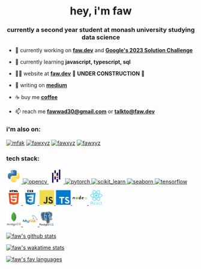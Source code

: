 <h1 align="center">hey, i'm faw</h1>
<h3 align="center">currently a second year student at monash university studying data science</h3>

- 🔭 currently working on [**faw.dev**](https://www.faw.dev) and [**Google's 2023 Solution Challenge**](https://developers.google.com/community/gdsc-solution-challenge)


- 🌱 currently learning **javascript, typescript, sql**

- 👨‍💻 website at [**faw.dev**](https://www.faw.dev) 🚧 **UNDER CONSTRUCTION** 🚧

- 📝 writing on [**medium**](https://medium.com/@fawxyz)

- ☕ buy me [**coffee**](https://ko-fi.com/fawxyz)

- 📫 reach me [**fawwad30@gmail.com**](mailto:fawwad30@gmail.com) or [**talkto@faw.dev**](mailto:talkto@faw.dev)

<h3 align="left">i'm also on:</h3>
<p align="left">
<a href="https://linkedin.com/in/mfak" target="blank"><img align="center" src="https://raw.githubusercontent.com/rahuldkjain/github-profile-readme-generator/master/src/images/icons/Social/linked-in-alt.svg" alt="mfak" height="30" width="40" /></a>
<a href="https://dev.to/fawxyz" target="blank"><img align="center" src="https://raw.githubusercontent.com/rahuldkjain/github-profile-readme-generator/master/src/images/icons/Social/devto.svg" alt="fawxyz" height="30" width="40" /></a>
<a href="https://www.leetcode.com/fawxyz" target="blank"><img align="center" src="https://raw.githubusercontent.com/rahuldkjain/github-profile-readme-generator/master/src/images/icons/Social/leet-code.svg" alt="fawxyz" height="30" width="40" /></a>
<a href="https://www.hackerrank.com/fawxyz" target="blank"><img align="center" src="https://raw.githubusercontent.com/rahuldkjain/github-profile-readme-generator/master/src/images/icons/Social/hackerrank.svg" alt="fawxyz" height="30" width="40" /></a>
</p>

<h3 align="left">tech stack:</h3>
<p align="left"> <a href="https://www.python.org" target="_blank" rel="noreferrer"> <img src="https://raw.githubusercontent.com/devicons/devicon/master/icons/python/python-original.svg" alt="python" width="40" height="40"/> </a> <a href="https://opencv.org/" target="_blank" rel="noreferrer"> <img src="https://www.vectorlogo.zone/logos/opencv/opencv-icon.svg" alt="opencv" width="40" height="40"/> </a> <a href="https://pandas.pydata.org/" target="_blank" rel="noreferrer"> <img src="https://raw.githubusercontent.com/devicons/devicon/2ae2a900d2f041da66e950e4d48052658d850630/icons/pandas/pandas-original.svg" alt="pandas" width="40" height="40"/> </a> <a href="https://pytorch.org/" target="_blank" rel="noreferrer"> <img src="https://www.vectorlogo.zone/logos/pytorch/pytorch-icon.svg" alt="pytorch" width="40" height="40"/> </a> <a href="https://scikit-learn.org/" target="_blank" rel="noreferrer"> <img src="https://upload.wikimedia.org/wikipedia/commons/0/05/Scikit_learn_logo_small.svg" alt="scikit_learn" width="40" height="40"/> </a> <a href="https://seaborn.pydata.org/" target="_blank" rel="noreferrer"> <img src="https://seaborn.pydata.org/_images/logo-mark-lightbg.svg" alt="seaborn" width="40" height="40"/> </a> <a href="https://www.tensorflow.org" target="_blank" rel="noreferrer"> <img src="https://www.vectorlogo.zone/logos/tensorflow/tensorflow-icon.svg" alt="tensorflow" width="40" height="40"/> </a> </p>

<p align="left"> <a href="https://www.w3.org/html/" target="_blank" rel="noreferrer"> <img src="https://raw.githubusercontent.com/devicons/devicon/master/icons/html5/html5-original-wordmark.svg" alt="html5" width="40" height="40"/> </a> <a href="https://www.w3schools.com/css/" target="_blank" rel="noreferrer"> <img src="https://raw.githubusercontent.com/devicons/devicon/master/icons/css3/css3-original-wordmark.svg" alt="css3" width="40" height="40"/> </a> <a href="https://developer.mozilla.org/en-US/docs/Web/JavaScript" target="_blank" rel="noreferrer"> <img src="https://raw.githubusercontent.com/devicons/devicon/master/icons/javascript/javascript-original.svg" alt="javascript" width="40" height="40"/> </a> <a href="https://www.typescriptlang.org/" target="_blank" rel="noreferrer"> <img src="https://raw.githubusercontent.com/devicons/devicon/master/icons/typescript/typescript-original.svg" alt="typescript" width="40" height="40"/> </a>  <a href="https://nodejs.org" target="_blank" rel="noreferrer"> <img src="https://raw.githubusercontent.com/devicons/devicon/master/icons/nodejs/nodejs-original-wordmark.svg" alt="nodejs" width="40" height="40"/> </a> <a href="https://reactjs.org/" target="_blank" rel="noreferrer"> <img src="https://raw.githubusercontent.com/devicons/devicon/master/icons/react/react-original-wordmark.svg" alt="react" width="40" height="40"/> </a> </p>

<p align="left"> <a href="https://www.mongodb.com/" target="_blank" rel="noreferrer"> <img src="https://raw.githubusercontent.com/devicons/devicon/master/icons/mongodb/mongodb-original-wordmark.svg" alt="mongodb" width="40" height="40"/> </a> <a href="https://www.mysql.com/" target="_blank" rel="noreferrer"> <img src="https://raw.githubusercontent.com/devicons/devicon/master/icons/mysql/mysql-original-wordmark.svg" alt="mysql" width="40" height="40"/> </a> <a href="https://www.postgresql.org" target="_blank" rel="noreferrer"> <img src="https://raw.githubusercontent.com/devicons/devicon/master/icons/postgresql/postgresql-original-wordmark.svg" alt="postgresql" width="40" height="40"/> </a> </p>

[![faw's github stats](https://github-readme-stats.vercel.app/api?username=faw01&theme=codeSTACKr&card_width=496&include_all_commits=true&count_private=true&show_icons=true&locale=en&custom_title=my+stats)](https://github.com/anuraghazra/github-readme-stats)

[![faw's wakatime stats](https://github-readme-stats.vercel.app/api/wakatime?username=fawxyz&theme=codeSTACKr&layout=compact&show_icons=true&locale=en&custom_title=my+coding+time)](https://github.com/anuraghazra/github-readme-stats)

[![faw's fav languages](https://github-readme-stats.vercel.app/api/top-langs/?username=faw01&layout=compact&theme=codeSTACKr&card_width=496&layout=compact&show_icons=true&locale=en&custom_title=my+fav+languages)](https://github.com/anuraghazra/github-readme-stats)
